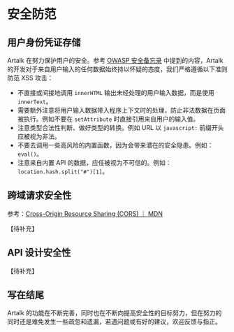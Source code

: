 # 安全防范

## 用户身份凭证存储

Artalk 在努力保护用户的安全。参考 [OWASP 安全备忘录](https://cheatsheetseries.owasp.org/cheatsheets/DOM_based_XSS_Prevention_Cheat_Sheet.html) 中提到的内容，Artalk 的开发对于来自用户输入的任何数据始终持以怀疑的态度，我们严格遵循以下准则防范 XSS 攻击：

- 不直接或间接地调用 `innerHTML` 输出未经处理的用户输入数据，而是使用 `innerText`。
- 需要额外注意将用户输入数据带入程序上下文时的处理，防止非法数据在页面被执行。例如不要在 `setAttribute` 时直接引用来自用户的输入值。
- 注意类型合法性判断、做好类型的转换。例如 URL 以 `javascript:` 前缀开头应被视为非法。
- 不要去调用一些高风险的内置函数，因为会带来潜在的安全隐患。例如：`eval()`。
- 注意来自内置 API 的数据，应任被视为不可信的。例如：`location.hash.split("#")[1]`。

## 跨域请求安全性

参考：[Cross-Origin Resource Sharing (CORS) ｜ MDN](https://developer.mozilla.org/en-US/docs/Web/HTTP/CORS)

【待补充】

## API 设计安全性

【待补充】

## 写在结尾

Artalk 的功能在不断完善，同时也在不断向提高安全性的目标努力，但在努力的同时还是难免发生一些疏忽和遗漏，若遇问题或有好的建议，欢迎反馈与指正。
